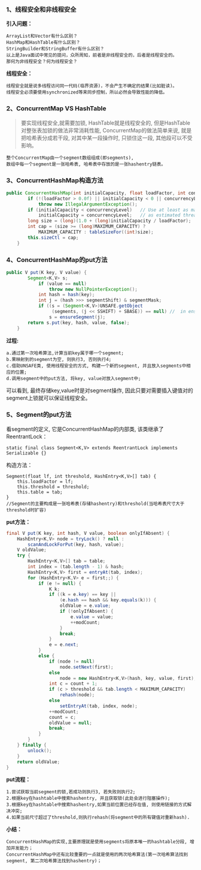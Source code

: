 ### 1、线程安全和非线程安全
**引入问题：**
	
	ArrayList和Vector有什么区别？
	HashMap和HashTable有什么区别？
	StringBuilder和StringBuffer有什么区别？
	以上是Java面试中常见的提问，众所周知，前者是非线程安全的，后者是线程安全的。
	那何为非线程安全？何为线程安全？

**线程安全：**
	
	线程安全就是说多线程访问同一代码(临界资源)，不会产生不确定的结果(比如脏读)。
	线程安全必须要使用synchronized等来同步控制，所以必然会导致性能的降低。

### 2、ConcurrentMap VS HashTable
>要实现线程安全,就需要加锁, HashTable就是线程安全的, 但是HashTable对整张表加锁的做法非常消耗性能, ConcurrentMap的做法简单来说, 就是把哈希表分成若干段, 对其中某一段操作时, 只锁住这一段, 其他段可以不受影响。

	
	整个ConcurrentMap由一个segment数组组成(即segments),
	数组中每一个segment是一张哈希表, 哈希表中存放的是一张hashentry链表。

### 3、ConcurrentHashMap构造方法
```java
public ConcurrentHashMap(int initialCapacity, float loadFactor, int concurrencyLevel) {
        if (!(loadFactor > 0.0f) || initialCapacity < 0 || concurrencyLevel <= 0)
            throw new IllegalArgumentException();
        if (initialCapacity < concurrencyLevel)   // Use at least as many bins
            initialCapacity = concurrencyLevel;   // as estimated threads
        long size = (long)(1.0 + (long)initialCapacity / loadFactor);
        int cap = (size >= (long)MAXIMUM_CAPACITY) ?
            MAXIMUM_CAPACITY : tableSizeFor((int)size);
        this.sizeCtl = cap;
    }
```

### 4、ConcurrentHashMap的put方法
```java
public V put(K key, V value) {
	    Segment<K,V> s;
		    if (value == null)
		        throw new NullPointerException();
		    int hash = hash(key);
		    int j = (hash >>> segmentShift) & segmentMask;
		    if ((s = (Segment<K,V>)UNSAFE.getObject          
		         (segments, (j << SSHIFT) + SBASE)) == null) //  in ensureSegment
		        s = ensureSegment(j);
	    return s.put(key, hash, value, false);
	}
```

**过程:**
	
	a.通过第一次哈希算法,计算当前key属于哪一个segment;
	b.果映射到的segment为空, 则执行3, 否则执行4;
	c.借助UNSAFE类, 使用线程安全的方式, 构建一个新的segment, 并且放入segments中相应的位置;
	d.调用segment中的put方法, 将key, value对放入segment中;
可以看到, 最终存储key,value时是对segment操作, 因此只要对需要插入键值对的segment上锁就可以保证线程安全。

### 5、Segment的put方法
看segment的定义, 它是ConcurrentHashMap的内部类, 该类继承了ReentrantLock：
	
	static final class Segment<K,V> extends ReentrantLock implements Serializable {}
构造方法：
	
	Segment(float lf, int threshold, HashEntry<K,V>[] tab) {
	    this.loadFactor = lf;
	    this.threshold = threshold;
	    this.table = tab;
	}
	//Segment的主要构成是一张哈希表(存储hashentry)和threshold(当哈希表尺寸大于threshold时扩容)

**put方法：**

```java
final V put(K key, int hash, V value, boolean onlyIfAbsent) {
    HashEntry<K,V> node = tryLock() ? null :
        scanAndLockForPut(key, hash, value);
    V oldValue;
    try {
        HashEntry<K,V>[] tab = table;
        int index = (tab.length - 1) & hash;
        HashEntry<K,V> first = entryAt(tab, index);
        for (HashEntry<K,V> e = first;;) {
            if (e != null) {
                K k;
                if ((k = e.key) == key ||
                    (e.hash == hash && key.equals(k))) {
                    oldValue = e.value;
                    if (!onlyIfAbsent) {
                        e.value = value;
                        ++modCount;
                    }
                    break;
                }
                e = e.next;
            }
            else {
                if (node != null)
                    node.setNext(first);
                else
                    node = new HashEntry<K,V>(hash, key, value, first);
                int c = count + 1;
                if (c > threshold && tab.length < MAXIMUM_CAPACITY)
                    rehash(node);
                else
                    setEntryAt(tab, index, node);
                ++modCount;
                count = c;
                oldValue = null;
                break;
            }
        }
    } finally {
        unlock();
    }
    return oldValue;
}
```

**put流程：**

	1.尝试获取当前segment的锁,若成功则执行3, 若失败则执行2;
	2.根据key在hashtable中搜索hashentry, 并且获取锁(此处会进行阻塞操作);
	3.根据key在hashtable中搜索hashentry,如果当前位置已经存在值, 则使用链接的方式解决冲突;
	4.如果当前尺寸超过了threshold,则执行rehash(将segment中的所有键值对重新hash).

**小结：**
	
	ConcurrentHashMap的实现,主要原理就是使用segments将原本唯一的hashtable分段, 增加并发能力；
	ConcurrentHashMap中还有比较重要的一点就是使用的两次哈希算法(第一次哈希算法找到segment, 第二次哈希算法找到hashentry)；

